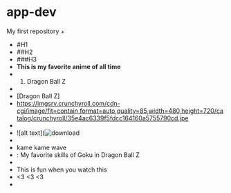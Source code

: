 # app-dev 
My first repository
+
+ #H1
+ ##H2
+ ###H3
+ **This is my favorite anime of all time**
+ 1. Dragon Ball Z
+
+ [Dragon Ball Z]
+ https://imgsrv.crunchyroll.com/cdn-cgi/image/fit=contain,format=auto,quality=85,width=480,height=720/catalog/crunchyroll/35e4ac6339f5fdcc164160a5755790cd.jpe
+
+ ![alt text](![download]( https://www.youtube.com/watch?v=2nYozPLpJRE&list=PL0SoSXR7j86HfKLUzr4s0-mikb3jlG1Ie)
+
+ kame kame wave
+ : My favorite skills of Goku in Dragon Ball Z
+
+ This is fun when you watch this
+ <3 <3 <3 
+
